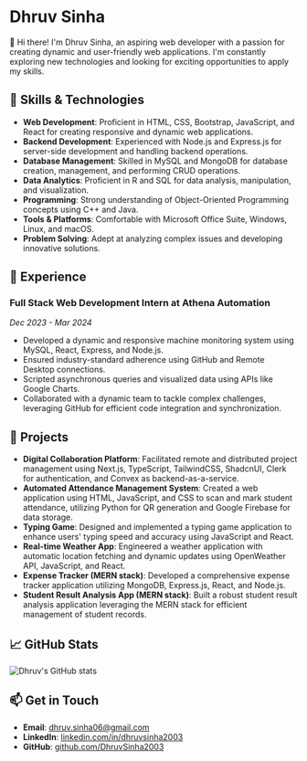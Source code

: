 # Dhruv Sinha

👋 Hi there! I'm Dhruv Sinha, an aspiring web developer with a passion for creating dynamic and user-friendly web applications. I'm constantly exploring new technologies and looking for exciting opportunities to apply my skills.

## 🔧 Skills & Technologies

- **Web Development**: Proficient in HTML, CSS, Bootstrap, JavaScript, and React for creating responsive and dynamic web applications.
- **Backend Development**: Experienced with Node.js and Express.js for server-side development and handling backend operations.
- **Database Management**: Skilled in MySQL and MongoDB for database creation, management, and performing CRUD operations.
- **Data Analytics**: Proficient in R and SQL for data analysis, manipulation, and visualization.
- **Programming**: Strong understanding of Object-Oriented Programming concepts using C++ and Java.
- **Tools & Platforms**: Comfortable with Microsoft Office Suite, Windows, Linux, and macOS.
- **Problem Solving**: Adept at analyzing complex issues and developing innovative solutions.

## 🌟 Experience

### Full Stack Web Development Intern at Athena Automation
*Dec 2023 - Mar 2024*

- Developed a dynamic and responsive machine monitoring system using MySQL, React, Express, and Node.js.
- Ensured industry-standard adherence using GitHub and Remote Desktop connections.
- Scripted asynchronous queries and visualized data using APIs like Google Charts.
- Collaborated with a dynamic team to tackle complex challenges, leveraging GitHub for efficient code integration and synchronization.

## 🚀 Projects

- **Digital Collaboration Platform**: Facilitated remote and distributed project management using Next.js, TypeScript, TailwindCSS, ShadcnUI, Clerk for authentication, and Convex as backend-as-a-service.
- **Automated Attendance Management System**: Created a web application using HTML, JavaScript, and CSS to scan and mark student attendance, utilizing Python for QR generation and Google Firebase for data storage.
- **Typing Game**: Designed and implemented a typing game application to enhance users' typing speed and accuracy using JavaScript and React.
- **Real-time Weather App**: Engineered a weather application with automatic location fetching and dynamic updates using OpenWeather API, JavaScript, and React.
- **Expense Tracker (MERN stack)**: Developed a comprehensive expense tracker application utilizing MongoDB, Express.js, React, and Node.js.
- **Student Result Analysis App (MERN stack)**: Built a robust student result analysis application leveraging the MERN stack for efficient management of student records.

## 📈 GitHub Stats

![Dhruv's GitHub stats](https://github-readme-stats.vercel.app/api?username=DhruvSinha2003&show_icons=true&theme=radical)

## 📫 Get in Touch

- **Email**: [dhruv.sinha06@gmail.com](mailto:dhruv.sinha06@gmail.com)
- **LinkedIn**: [linkedin.com/in/dhruvsinha2003](https://www.linkedin.com/in/dhruvsinha2003)
- **GitHub**: [github.com/DhruvSinha2003](https://github.com/DhruvSinha2003)
